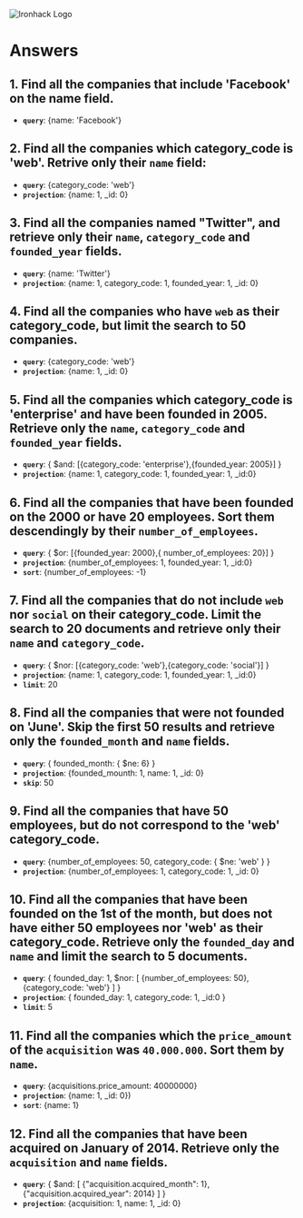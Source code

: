 ![Ironhack Logo](https://i.imgur.com/1QgrNNw.png)

# Answers

## 1. Find all the companies that include 'Facebook' on the **name** field.

- **`query`**: {name: 'Facebook'}

## 2. Find all the companies which **category_code** is 'web'. Retrive only their `name` field:

- **`query`**: {category_code: 'web'}
- **`projection`**: {name: 1, _id: 0}

## 3. Find all the companies named "Twitter", and retrieve only their `name`, `category_code` and `founded_year` fields.

- **`query`**: {name: 'Twitter'}
- **`projection`**: {name: 1, category_code: 1, founded_year: 1, _id: 0}

## 4. Find all the companies who have `web` as their **category_code**, but limit the search to 50 companies.

- **`query`**: {category_code: 'web'}
- **`projection`**: {name: 1, _id: 0}

## 5. Find all the companies which **category_code** is 'enterprise' and have been founded in 2005. Retrieve only the `name`, `category_code` and `founded_year` fields.

- **`query`**: { $and: [{category_code: 'enterprise'},{founded_year: 2005}] }
- **`projection`**: {name: 1, category_code: 1, founded_year: 1, _id:0}

## 6. Find all the companies that have been **founded** on the 2000 or have 20 **employees**. Sort them descendingly by their `number_of_employees`.

- **`query`**: { $or: [{founded_year: 2000},{ number_of_employees: 20}] }
- **`projection`**: {number_of_employees: 1, founded_year: 1, _id:0}
- **`sort`**: {number_of_employees: -1}

## 7. Find all the companies that do not include `web` nor `social` on their **category_code**. Limit the search to 20 documents and retrieve only their `name` and `category_code`.

- **`query`**: { $nor: [{category_code: 'web'},{category_code: 'social'}] }
- **`projection`**: {name: 1, category_code: 1, founded_year: 1, _id:0}
- **`limit`**: 20

## 8. Find all the companies that were not **founded** on 'June'. Skip the first 50 results and retrieve only the `founded_month` and `name` fields.

- **`query`**: { founded_month: { $ne: 6} }
- **`projection`**: {founded_mounth: 1, name: 1, _id: 0}
- **`skip`**: 50

## 9. Find all the companies that have 50 employees, but do not correspond to the 'web' **category_code**.

- **`query`**: {number_of_employees: 50, category_code: { $ne: 'web' } }
- **`projection`**: {number_of_employees: 1, category_code: 1, _id: 0}

## 10. Find all the companies that have been founded on the 1st of the month, but does not have either 50 employees nor 'web' as their **category_code**. Retrieve only the `founded_day` and `name` and limit the search to 5 documents.

- **`query`**: { founded_day: 1, $nor: [ {number_of_employees: 50}, {category_code: 'web'} ] }
- **`projection`**: { founded_day: 1, category_code: 1, _id:0 }
- **`limit`**: 5

## 11. Find all the companies which the `price_amount` of the `acquisition` was **`40.000.000`**. Sort them by `name`.

- **`query`**: {acquisitions.price_amount: 40000000}
- **`projection`**: {name: 1, _id: 0})
- **`sort`**: {name: 1}

## 12. Find all the companies that have been acquired on January of 2014. Retrieve only the `acquisition` and `name` fields.

- **`query`**: { $and: [ {"acquisition.acquired_month": 1}, {"acquisition.acquired_year": 2014} ] }
- **`projection`**: {acquisition: 1, name: 1, _id: 0}

